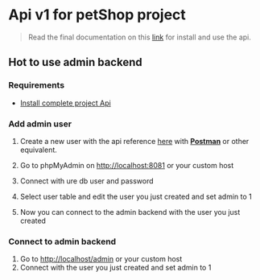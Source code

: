 # Api v1 for  petShop project

> Read the final documentation on this [link](https://petshop-projet-web-full-stack.github.io/petShopApiWiki/default-topic.html) for install and use the api.

## Hot to use admin backend

### Requirements

- [Install complete project Api](https://petshop-projet-web-full-stack.github.io/petShopApiWiki/quickstarter.html)

### Add admin user

1. Create a new user with the api
   reference [here](https://petshop-projet-web-full-stack.github.io/petShopApiWiki/create-user.html) with [**Postman**](https://petshop-projet-web-full-stack.github.io/petShopApiWiki/tutorialpostman.html) or
   other equivalent.

2. Go to phpMyAdmin on [http://localhost:8081](http://localhost:8080) or your custom host

3. Connect with ure db user and password

4. Select user table and edit the user you just created and set admin to 1

5. Now you can connect to the admin backend with the user you just created

### Connect to admin backend

1. Go to [http://localhost/admin](http://localhost/admin) or your custom host
2. Connect with the user you just created and set admin to 1

